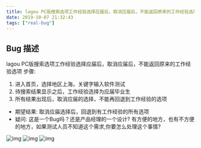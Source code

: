 ```yaml
---
title: lagou PC版搜索选项工作经验选择应届后，取消应届后，不能返回原来的工作经验选项
date: 2019-10-07 21:32:43
tags: ["real-bug"]
---
```


## Bug 描述

lagou PC版搜索选项工作经验选择应届后，取消应届后，不能返回原来的工作经验选项
步骤:

1. 进入首页，选择地区上海，关键字输入软件测试
2. 待搜索结果显示之后，工作经验选择为应届毕业生
3. 所有结果出现后，取消应届的选择，不能再回退到工作经验的选项

- 期望结果: 取消应届选择后，回退到有工作经验的所有选项
- 疑问: 这是一个Bug吗？还是产品经理的一个设计?
有方便的地方，也有不方便的地方，如果测试人员不知道这个需求,你要怎么处理这个事情?

![img](/images/bugs/lagou-search-bug-1/lagou-search-bug-1.jpg)
![img](/images/bugs/lagou-search-bug-1/lagou-search-bug-2.jpg)
![img](/images/bugs/lagou-search-bug-1/lagou-search-bug-3.jpg)


